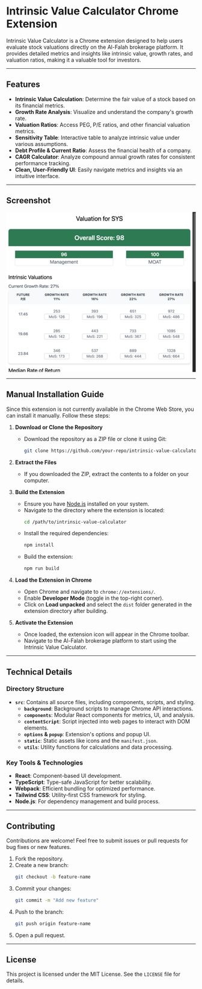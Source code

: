# Intrinsic Value Calculator Chrome Extension

Intrinsic Value Calculator is a Chrome extension designed to help users evaluate stock valuations directly on the Al-Falah brokerage platform. It provides detailed metrics and insights like intrinsic value, growth rates, and valuation ratios, making it a valuable tool for investors.

---

## Features

- **Intrinsic Value Calculation**: Determine the fair value of a stock based on its financial metrics.
- **Growth Rate Analysis**: Visualize and understand the company's growth rate.
- **Valuation Ratios**: Access PEG, P/E ratios, and other financial valuation metrics.
- **Sensitivity Table**: Interactive table to analyze intrinsic value under various assumptions.
- **Debt Profile & Current Ratio**: Assess the financial health of a company.
- **CAGR Calculator**: Analyze compound annual growth rates for consistent performance tracking.
- **Clean, User-Friendly UI**: Easily navigate metrics and insights via an intuitive interface.

---

## Screenshot

![Screenshot of Intrinsic Value Calculator Extension](./screenshot.png)

---

## Manual Installation Guide

Since this extension is not currently available in the Chrome Web Store, you can install it manually. Follow these steps:

1. **Download or Clone the Repository**

   - Download the repository as a ZIP file or clone it using Git:
     ```bash
     git clone https://github.com/your-repo/intrinsic-value-calculator.git
     ```

2. **Extract the Files**

   - If you downloaded the ZIP, extract the contents to a folder on your computer.

3. **Build the Extension**

   - Ensure you have [Node.js](https://nodejs.org/) installed on your system.
   - Navigate to the directory where the extension is located:
     ```bash
     cd /path/to/intrinsic-value-calculator
     ```
   - Install the required dependencies:
     ```bash
     npm install
     ```
   - Build the extension:
     ```bash
     npm run build
     ```

4. **Load the Extension in Chrome**

   - Open Chrome and navigate to `chrome://extensions/`.
   - Enable **Developer Mode** (toggle in the top-right corner).
   - Click on **Load unpacked** and select the `dist` folder generated in the extension directory after building.

5. **Activate the Extension**
   - Once loaded, the extension icon will appear in the Chrome toolbar.
   - Navigate to the Al-Falah brokerage platform to start using the Intrinsic Value Calculator.

---

## Technical Details

### Directory Structure

- **`src`**: Contains all source files, including components, scripts, and styling.
  - **`background`**: Background scripts to manage Chrome API interactions.
  - **`components`**: Modular React components for metrics, UI, and analysis.
  - **`contentScript`**: Script injected into web pages to interact with DOM elements.
  - **`options` & `popup`**: Extension's options and popup UI.
  - **`static`**: Static assets like icons and the `manifest.json`.
  - **`utils`**: Utility functions for calculations and data processing.

### Key Tools & Technologies

- **React**: Component-based UI development.
- **TypeScript**: Type-safe JavaScript for better scalability.
- **Webpack**: Efficient bundling for optimized performance.
- **Tailwind CSS**: Utility-first CSS framework for styling.
- **Node.js**: For dependency management and build process.

---

## Contributing

Contributions are welcome! Feel free to submit issues or pull requests for bug fixes or new features.

1. Fork the repository.
2. Create a new branch:
   ```bash
   git checkout -b feature-name
   ```
3. Commit your changes:
   ```bash
   git commit -m "Add new feature"
   ```
4. Push to the branch:
   ```bash
   git push origin feature-name
   ```
5. Open a pull request.

---

## License

This project is licensed under the MIT License. See the `LICENSE` file for details.
